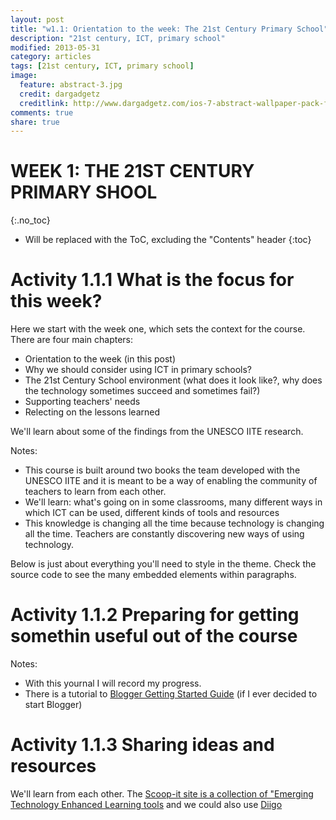 ```yaml
---
layout: post
title: "w1.1: Orientation to the week: The 21st Century Primary School" 
description: "21st century, ICT, primary school"
modified: 2013-05-31
category: articles
tags: [21st century, ICT, primary school]
image:
  feature: abstract-3.jpg
  credit: dargadgetz
  creditlink: http://www.dargadgetz.com/ios-7-abstract-wallpaper-pack-for-iphone-5-and-ipod-touch-retina/
comments: true
share: true
---
```

# WEEK 1: THE 21ST CENTURY PRIMARY SHOOL
{:.no_toc}

* Will be replaced with the ToC, excluding the "Contents" header
{:toc}

# Activity 1.1.1 What is the focus for this week?
Here we start with the week one, which sets the context for the course. There are four main chapters:

* Orientation to the week (in this post)
* Why we should consider using ICT in primary schools?
* The 21st Century School environment (what does it look like?, why does the technology sometimes succeed and sometimes fail?)
* Supporting teachers' needs
* Relecting on the lessons learned

We'll learn about some of the findings from the UNESCO IITE research.

Notes:

* This course is built around two books the team developed with the UNESCO IITE and it is meant to be a way of enabling the community of teachers to learn from each other.
* We'll learn: what's going on in some classrooms, many different ways in which ICT can be used, different kinds of tools and resources
* This knowledge is changing all the time because technology is changing all the time. Teachers are constantly discovering new ways of using technology.



Below is just about everything you'll need to style in the theme. Check the source code to see the many embedded elements within paragraphs.

# Activity 1.1.2 Preparing for getting somethin useful out of the course

Notes:

* With this yournal I will record my progress.
* There is a tutorial to [Blogger Getting Started Guide](https://support.google.com/blogger/answer/1623800?hl=en) (if I ever decided to start Blogger)

# Activity 1.1.3 Sharing ideas and resources
We'll learn from each other. The [Scoop-it site is a collection of "Emerging Technology Enhanced Learning tools](http://www.scoop.it/t/etel) and we could also use [Diigo](https://groups.diigo.com/group/ict-in-primary-education)
